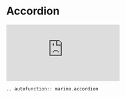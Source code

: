 # Accordion

<iframe class="demo large" src="https://components.marimo.io/?component=accordion" frameborder="no"></iframe>

```{eval-rst}
.. autofunction:: marimo.accordion
```

